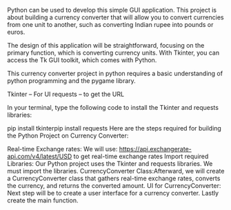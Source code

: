 Python can be used to develop this simple GUI application. This project is about building a currency converter that will allow you to convert currencies from one unit to another, such as converting Indian rupee into pounds or euros.

The design of this application will be straightforward, focusing on the primary function, which is converting currency units. With Tkinter, you can access the Tk GUI toolkit, which comes with Python.

This currency converter project in python requires a basic understanding of python programming and the pygame library.

Tkinter – For UI
requests – to get the URL

In your terminal, type the following code to install the Tkinter and requests libraries:

pip install tkinterpip 
install requests
Here are the steps required for building the Python Project on Currency Converter:

Real-time Exchange rates: We will use: https://api.exchangerate-api.com/v4/latest/USD to get real-time exchange rates
Import required Libraries: Our Python project uses the Tkinter and requests libraries. We must import the libraries.
CurrencyConverter Class:Afterward, we will create a CurrencyConverter class that gathers real-time exchange rates, converts the currency, and returns the converted amount.
UI for CurrencyConverter: Next step will be to create a user interface for a currency converter.
Lastly create the main function.
